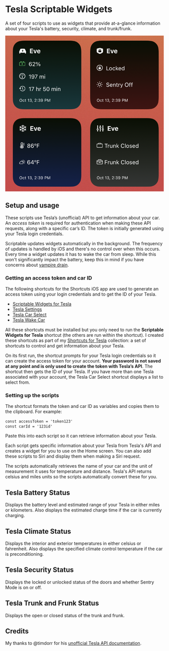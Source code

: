# Tesla Scriptable Widgets

A set of four scripts to use as widgets that provide at-a-glance information about your Tesla's battery, security, climate, and trunk/frunk.

![Screenshot](screenshot.png)

## Setup and usage

These scripts use Tesla’s (unofficial) API to get information about your car. An *access token* is required for authentication when making these API requests, along with a specific car’s ID. The token is initially generated using your Tesla login credentials. 

Scriptable updates widgets automatically in the background. The frequency of updates is handled by iOS and there's no control over when this occurs. Every time a widget updates it has to wake the car from sleep. While this won't significantly impact the battery, keep this in mind if you have concerns about [vampire drain](https://tesla-info.com/blog/vampire-battery-drain.php).

### Getting an access token and car ID

The following shortcuts for the Shortcuts iOS app are used to generate an access token using your login credentials and to get the ID of your Tesla.

- [Scriptable Widgets for Tesla](https://www.icloud.com/shortcuts/37b6bfd5d6b94cf2b7e1e0e938ff9c89)
- [Tesla Settings](https://www.icloud.com/shortcuts/71a2986e51e8455c8a6266c053c80174)
- [Tesla Car Select](https://www.icloud.com/shortcuts/f257a5e6d75f456b91af850014e7f2c6)
- [Tesla Wake Car](https://www.icloud.com/shortcuts/beac8bb0f9614ada913cd2c29bbbf615)

All these shortcuts must be installed but you only need to run the **Scriptable Widgets for Tesla** shortcut (the others are run within the shortcut). I created these shortcuts as part of my [Shortcuts for Tesla](https://jordanmerrick.com/shortcuts/shortcuts-for-tesla/) collection: a set of shortcuts to control and get information about your Tesla.

On its first run, the shortcut prompts for your Tesla login credentials so it can create the access token for your account. **Your password is not saved at any point and is only used to create the token with Tesla’s API**. The shortcut then gets the ID of your Tesla. If you have more than one Tesla associated with your account, the Tesla Car Select shortcut displays a list to select from.

### Setting up the scripts

The shortcut formats the token and car ID as variables and copies them to the clipboard. For example:

```
const accessToken = 'token123'
const carId = '123id'
```

Paste this into each script so it can retrieve information about your Tesla.

Each script gets specific information about your Tesla from Tesla's API and creates a widget for you to use on the Home screen. You can also add these scripts to Siri and display them when making a Siri request.

The scripts automatically retrieves the name of your car and the unit of measurement it uses for temperature and distance. Tesla's API returns celsius and miles units so the scripts automatically convert these for you.

## Tesla Battery Status

Displays the battery level and estimated range of your Tesla in either miles or kilometers. Also displays the estimated charge time if the car is currently charging.

## Tesla Climate Status

Displays the interior and exterior temperatures in either celsius or fahrenheit. Also displays the specified climate control temperature if the car is preconditioning.

## Tesla Security Status

Displays the locked or unlocked status of the doors and whether Sentry Mode is on or off.

## Tesla Trunk and Frunk Status

Displays the open or closed status of the trunk and frunk.

## Credits

My thanks to @timdorr for his [unofficial Tesla API documentation](https://tesla-api.timdorr.com/).